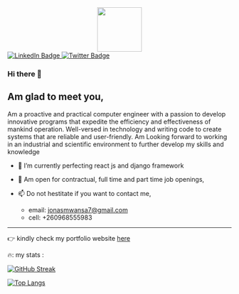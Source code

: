 <div id="header" align="center">
  <img src="https://media.giphy.com/media/M9gbBd9nbDrOTu1Mqx/giphy.gif" width="100"/>
</div>

<div id="badges">
  <a href="https://www.linkedin.com/in/jonas-mwansa-787259155/">
    <img src="https://img.shields.io/badge/LinkedIn-blue?style=for-the-badge&logo=linkedin&logoColor=white" alt="LinkedIn Badge"/>
  </a>
  

  
  <a href="https://twitter.com/jonas18939942">
    <img src="https://img.shields.io/badge/Twitter-blue?style=for-the-badge&logo=twitter&logoColor=white" alt="Twitter Badge"/>
  </a>
  
</div>

### Hi there 👋
## Am glad to meet you,

Am a proactive and practical computer engineer with a passion to develop innovative programs that expedite the 
efficiency and effectiveness of mankind operation. Well-versed in technology and writing code to create systems that
are reliable and user-friendly. Am Looking forward to working in an industrial and scientific environment to further develop my skills and knowledge



- 🌱 I’m currently perfecting react js and django framework
- 💬 Am open for contractual, full time and part time job openings, 
- 📫 Do not hestitate if you want to contact me,
  
  - email: jonasmwansa7@gmail.com
  - cell: +260968555983
---


👉 kindly check my portfolio website [here](https://jonasmwansa.github.io/portfoliorepo/)


🔥: my stats :

[![GitHub Streak](http://github-readme-streak-stats.herokuapp.com?user=jonasmwansa)](https://git.io/streak-stats)


[![Top Langs](https://github-readme-stats.vercel.app/api/top-langs/?username=jonasmwansa&layout=compact&theme=vision-friendly-dark)](https://github.com/anuraghazra/github-readme-stats)

